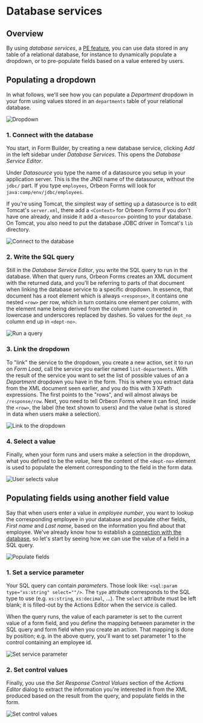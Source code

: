 # Database services

<!-- toc -->

## Overview

By using *database services*, a [PE feature](http://www.orbeon.com/pricing), you can use data stored in any table of a relational database, for instance to dynamically populate a dropdown, or to pre-populate fields based on a value entered by users.

## Populating a dropdown

In what follows, we'll see how you can populate a *Department* dropdown in your form using values stored in an `departments` table of your relational database.

![Dropdown](images/database-services-dropdown.png)

### 1. Connect with the database

You start, in Form Builder, by creating a new database service, clicking *Add* in the left sidebar under *Database Services*. This opens the *Database Service Editor*.

Under *Datasource* you type the name of a datasource you setup in your application server. This is the the JNDI name of the datasource, without the `jdbc/` part. If you type `employees`, Orbeon Forms will look for `java:comp/env/jdbc/employees`.

If you're using Tomcat, the simplest way of setting up a datasource is to edit Tomcat's `server.xml`, there add a `<Context>` for Orbeon Forms if you don't have one already, and inside it add a `<Resource>` pointing to your database. On Tomcat, you also need to put the database JDBC driver in Tomcat's `lib` directory.

![Connect to the database](images/database-services-connect-db.png)

### 2. Write the SQL query

Still in the *Database Service Editor*, you write the SQL query to run in the database. When that query runs, Orbeon Forms creates an XML document with the returned data, and you'll be referring to parts of that document when linking the database service to a specific dropdown. In essence, that document has a root element which is always `<response>`, it contains one nested `<row>` per row, which in turn contains one element per column, with the element name being derived from the column name converted in lowercase and underscores replaced by dashes. So values for the `dept_no` column end up in `<dept-no>`.

![Run a query](images/database-services-run-query.png)

### 3. Link the dropdown

To "link" the service to the dropdown, you create a new action, set it to run on *Form Load*, call the service you earlier named `list-departments`. With the result of the service you want to set the list of possible values of an a *Department* dropdown you have in the form. This is where you extract data from the XML document seen earlier, and you do this with 3 XPath expressions. The first points to the "rows", and will almost always be `/response/row`. Next, you need to tell Orbeon Forms where it can find, inside the `<row>`, the label (the text shown to users) and the value (what is stored in data when users make a selection).

![Link to the dropdown](images/database-services-link-to-dropdown.png)

### 4. Select a value

Finally, when your form runs and users make a selection in the dropdown, what you defined to be the *value*, here the content of the `<dept-no>` element is used to populate the element corresponding to the field in the form data.

![User selects value](images/database-services-link-to-dropdown.png)

## Populating fields using another field value

Say that when users enter a value in *employee number*, you want to lookup the corresponding employee in your database and populate other fields, *First name* and *Last name*, based on the information you find about that employee. We've already know how to establish a [connection with the database](#1-connect-with-the-database), so let's start by seeing how we can use the value of a field in a SQL query.

![Populate fields](images/database-services-poulate-fields.png)

### 1. Set a service parameter

Your SQL query can contain *parameters*. Those look like: `<sql:param type="xs:string" select=""/>`. The `type` attribute corresponds to the SQL type to use (e.g. `xs:string`, `xs:decimal`, …). The `select` attribute must be left blank; it is filled-out by the Actions Editor when the service is called.

When the query runs, the value of each parameter is set to the current value of a form field, and you define the mapping between parameter in the SQL query and form field when you create an action. That mapping is done by position; e.g. in the above query, you'll want to set parameter 1 to the control containing an employee id.

![Set service parameter](images/database-services-set-service-parameter.png)

### 2. Set control values

Finally, you use the *Set Response Control Values* section of the *Actions Editor* dialog to extract the information you're interested in from the XML produced based on the result from the query, and populate fields in the form.

![Set control values](images/database-services-set-control-values.png)

